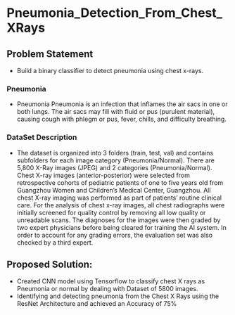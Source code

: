 # Pneumonia_Detection_From_Chest_XRays

## Problem Statement
* Build a binary classifier to detect pneumonia using chest x-rays.

### Pneumonia
* Pneumonia Pneumonia is an infection that inflames the air sacs in one or both lungs. The air sacs may fill with fluid or pus (purulent material), causing cough with phlegm or pus, fever, chills, and difficulty breathing. 

### DataSet Description
* The dataset is organized into 3 folders (train, test, val) and contains subfolders for each image category (Pneumonia/Normal). There are 5,800 X-Ray images (JPEG) and 2 categories (Pneumonia/Normal). Chest X-ray images (anterior-posterior) were selected from retrospective cohorts of pediatric patients of one to five years old from Guangzhou Women and Children’s Medical Center, Guangzhou. All chest X-ray imaging was performed as part of patients’ routine clinical care. For the analysis of chest x-ray images, all chest radiographs were initially screened for quality control by removing all low quality or unreadable scans. The diagnoses for the images were then graded by two expert physicians before being cleared for training the AI system. In order to account for any grading errors, the evaluation set was also checked by a third expert.

## Proposed Solution:
* Created CNN model using Tensorflow to classify chest X rays as Pneumonia or normal by dealing with Dataset of 5800 images.
* Identifying and detecting pneumonia from the Chest X Rays using the ResNet Architecture and achieved an Accuracy of 75%
